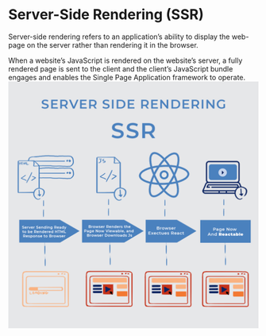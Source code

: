 # Server-Side Rendering (SSR)

Server-side rendering refers to an application’s ability to display the web-page on the server rather than rendering it in the browser.

When a website’s JavaScript is rendered on the website’s server, a fully rendered page is sent to the client and the client’s JavaScript bundle engages and enables the Single Page Application framework to operate.
![SSR](../../img/SSR.png)
